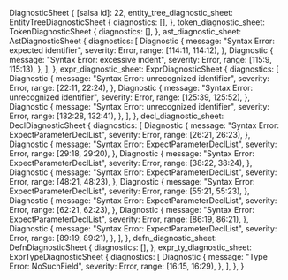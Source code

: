 DiagnosticSheet {
    [salsa id]: 22,
    entity_tree_diagnostic_sheet: EntityTreeDiagnosticSheet {
        diagnostics: [],
    },
    token_diagnostic_sheet: TokenDiagnosticSheet {
        diagnostics: [],
    },
    ast_diagnostic_sheet: AstDiagnosticSheet {
        diagnostics: [
            Diagnostic {
                message: "Syntax Error: expected identifier",
                severity: Error,
                range: [114:11, 114:12),
            },
            Diagnostic {
                message: "Syntax Error: excessive indent",
                severity: Error,
                range: [115:9, 115:13),
            },
        ],
    },
    expr_diagnostic_sheet: ExprDiagnosticSheet {
        diagnostics: [
            Diagnostic {
                message: "Syntax Error: unrecognized identifier",
                severity: Error,
                range: [22:11, 22:24),
            },
            Diagnostic {
                message: "Syntax Error: unrecognized identifier",
                severity: Error,
                range: [125:39, 125:52),
            },
            Diagnostic {
                message: "Syntax Error: unrecognized identifier",
                severity: Error,
                range: [132:28, 132:41),
            },
        ],
    },
    decl_diagnostic_sheet: DeclDiagnosticSheet {
        diagnostics: [
            Diagnostic {
                message: "Syntax Error: ExpectParameterDeclList",
                severity: Error,
                range: [26:21, 26:23),
            },
            Diagnostic {
                message: "Syntax Error: ExpectParameterDeclList",
                severity: Error,
                range: [29:18, 29:20),
            },
            Diagnostic {
                message: "Syntax Error: ExpectParameterDeclList",
                severity: Error,
                range: [38:22, 38:24),
            },
            Diagnostic {
                message: "Syntax Error: ExpectParameterDeclList",
                severity: Error,
                range: [48:21, 48:23),
            },
            Diagnostic {
                message: "Syntax Error: ExpectParameterDeclList",
                severity: Error,
                range: [55:21, 55:23),
            },
            Diagnostic {
                message: "Syntax Error: ExpectParameterDeclList",
                severity: Error,
                range: [62:21, 62:23),
            },
            Diagnostic {
                message: "Syntax Error: ExpectParameterDeclList",
                severity: Error,
                range: [86:19, 86:21),
            },
            Diagnostic {
                message: "Syntax Error: ExpectParameterDeclList",
                severity: Error,
                range: [89:19, 89:21),
            },
        ],
    },
    defn_diagnostic_sheet: DefnDiagnosticSheet {
        diagnostics: [],
    },
    expr_ty_diagnostic_sheet: ExprTypeDiagnosticSheet {
        diagnostics: [
            Diagnostic {
                message: "Type Error: NoSuchField",
                severity: Error,
                range: [16:15, 16:29),
            },
        ],
    },
}